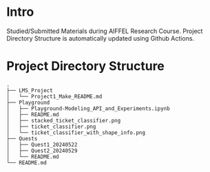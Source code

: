 # Intro
Studied/Submitted Materials during AIFFEL Research Course.
Project Directory Structure is automatically updated using Github Actions.
# Project Directory Structure
```plaintext
.
├── LMS_Project
│   └── Project1_Make_README.md
├── Playground
│   ├── Playground-Modeling_API_and_Experiments.ipynb
│   ├── README.md
│   ├── stacked_ticket_classifier.png
│   ├── ticket_classifier.png
│   └── ticket_classifier_with_shape_info.png
├── Quests
│   ├── Quest1_20240522
│   ├── Quest2_20240529
│   └── README.md
└── README.md
```
<!-- END OF DIRECTORY STRUCTURE -->

